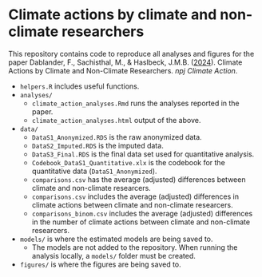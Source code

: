 # Climate actions by climate and non-climate researchers
This repository contains code to reproduce all analyses and figures for the paper Dablander, F., Sachisthal, M., & Haslbeck, J.M.B. ([2024](https://osf.io/preprints/psyarxiv/5fqtr)). Climate Actions by Climate and Non-Climate Researchers. *npj Climate Action*.

- `helpers.R` includes useful functions.
- `analyses/`
    - `climate_action_analyses.Rmd` runs the analyses reported in the paper.
    - `climate_action_analyses.html` output of the above.
- `data/`
    - `DataS1_Anonymized.RDS` is the raw anonymized data.
    - `DataS2_Imputed.RDS` is the imputed data.
    - `DataS3_Final.RDS` is the final data set used for quantitative analysis.
    - `Codebook_DataS1_Quantitative.xlx` is the codebook for the quantitative data (`DataS1_Anonymized`).
    - `comparisons.csv` has the average (adjusted) differences between climate and non-climate researcers.
    - `comparisons.csv` includes the average (adjusted) differences in climate actions between climate and non-climate researcers.
    - `comparisons_binom.csv` includes the average (adjusted) differences in the number of climate actions between climate and non-climate researcers.
- `models/` is where the estimated models are being saved to.
  - The models are not added to the repository. When running the analysis locally, a `models/` folder must be created.
- `figures/` is where the figures are being saved to.
